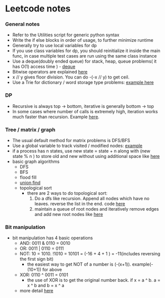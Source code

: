 # Leetcode notes

### General notes
- Refer to the Utilities script for generic python syntax
- Write the if else blocks in order of usage, to further minimize runtime
- Generally try to use local variables for dp
- If you use class variables for dp, you should reinitialize it inside the main func, in case multiple test cases are run using the same class instance
- Use a deque(doubly ended queue) for stack, heap, queue problems( it has O(1) access time ) - [deque](https://www.geeksforgeeks.org/deque-in-python/)
- Bitwise operators are explained [here](https://www.geeksforgeeks.org/python-bitwise-operators/)
- x // y gives floor division. You can do -(-x // y) to get ceil.
- Use a Trie for dictionary / word storage type problems: [example here](https://leetcode.com/problems/design-add-and-search-words-data-structure/submissions/)

### DP
- Recursive is always top -> bottom, iterative is generally bottom -> top
- In some cases where number of calls is extremely high, iteration works much faster than recursion. Example [here](https://leetcode.com/problems/jump-game/).

### Tree / matrix / graph
- The usual default method for matrix problems is DFS/BFS
- Use a global variable to track visited / modified nodes: [example](https://leetcode.com/problems/set-matrix-zeroes/)
- if a process has n states, use new state = state + n along with (new state % n ) to store old and new without using additional space like [here](https://leetcode.com/problems/game-of-life/)
- basic graph algorithms
  - DFS
  - BFS
  - flood fill
  - [union find](https://www.youtube.com/watch?v=mHz-mx-8lJ8)
  - topological sort
    - there are 2 ways to do topological sort:
      1) Do a dfs like recursion. Append all nodes which have no leaves. reverse the list in the end. code [here](https://www.geeksforgeeks.org/topological-sorting/)
      2) maintain a queue of root nodes and iteratively remove edges and add new root nodes like [here](https://stackoverflow.com/questions/4168/graph-serialization/4577#4577)

### Bit manipulation
- bit manipulation has 4 basic operations
  - AND: 0011 & 0110 = 0010
  - OR: 0011 | 0110 = 0111
  - NOT: 10 = 1010. !1010 = 10101 = (-16 + 4 + 1 ) = -11(includes reversing the first sign bit)
    - the easiest way to get NOT of a number is (-(x+1)). example(-(10+1)) for above
  - XOR: 0110 ^ 0011 = 0101
    - the use of XOR is to get the original number back. if x = a ^ b. a = x ^ b and b = x ^ a
  - more detail [here](https://www.geeksforgeeks.org/python-bitwise-operators/)